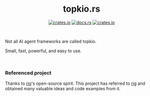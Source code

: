 <div align="center">

# topkio.rs 
  [<img alt="crates.io" src="https://img.shields.io/crates/v/topkio?style=for-the-badge&logo=rust">](https://crates.io/crates/topkio)
  [<img alt="docs.rs" src="https://img.shields.io/docsrs/topkio?style=for-the-badge&logo=docs.rs">](https://docs.rs/topkio)
  [<img alt="crates.io" src="https://img.shields.io/crates/d/topkio?style=for-the-badge&logo=rust">](https://crates.io/crates/topkio)
</div>

</br>

Not all AI agent frameworks are called topkio.  

Small, fast, powerful, and easy to use.  


</br>

### Referenced project

Thanks to [rig](https://github.com/0xPlaygrounds/rig)'s open-source spirit. This project has referred to [rig](https://github.com/0xPlaygrounds/rig) and obtained many valuable ideas and code examples from it.